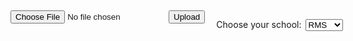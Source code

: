 
<head>
<script type="text/javascript"> 

function display_c(){
var refresh=1000; // Refresh rate in milli seconds
mytime=setTimeout('display_ct()',refresh)


}

//var addSec = 50;
function display_ct() {
var x = new Date();
//x.setTime(x.getTime() /*- (6 * 60 * 60 * 1000) */ - (464 * 60 * 1000) - (30 * 1000));

//x.setHours(9,47,addSec,0);
//addSec++;
var fiveMinsBefore = new Date();
var fiveMinsAfter = new Date();
var fiveAfterCur = new Date();
var curMins;

var fiveMinsBeforeLunch = new Date();
var fiveMinsAfterLunch = new Date();

var tableTime = new Date();
document.getElementById('ct').innerHTML = x.toLocaleTimeString(/*'en-US-u-hc-h12', { hour: 'numeric', minute: '2-digit' }*/);
curMins = ct.innerHTML.split(':')[1].split(':')[0];	

	var curClass = document.getElementsByClassName('time');
	var periodsGradeA = document.getElementsByClassName('col1 period');
	var startTimesGradeA = document.getElementsByClassName('col2 time');
	var endTimesGradeA = document.getElementsByClassName('col3 time');
	var periodsGradeB = document.getElementsByClassName('col4 period');
	var startTimesGradeB = document.getElementsByClassName('col5 time');
	var endTimesGradeB = document.getElementsByClassName('col6 time');
	var periodsGradeC = document.getElementsByClassName('col7 period');
	var startTimesGradeC = document.getElementsByClassName('col8 time');
	var endTimesGradeC = document.getElementsByClassName('col9 time');
	var periodsGradeD = document.getElementsByClassName('col10 period');
	var startTimesGradeD = document.getElementsByClassName('col11 time');
	var endTimesGradeD = document.getElementsByClassName('col12 time');
	
	//Lunch Vars
	var periodsGradeALunch = document.getElementsByClassName('lunch col1');
	var startTimesGradeALunch = document.getElementsByClassName('lunch col2');
	var endTimesGradeALunch = document.getElementsByClassName('lunch col3');
	var periodsGradeBLunch = document.getElementsByClassName('lunch col4');
	var startTimesGradeBLunch = document.getElementsByClassName('lunch col5');
	var endTimesGradeBLunch = document.getElementsByClassName('lunch col6');
	var periodsGradeCLunch = document.getElementsByClassName('lunch col7');
	var startTimesGradeCLunch = document.getElementsByClassName('lunch col8');
	var endTimesGradeCLunch = document.getElementsByClassName('lunch col9');
	var periodsGradeDLunch = document.getElementsByClassName('lunch col10');
	var startTimesGradeDLunch = document.getElementsByClassName('lunch col11');
	var endTimesGradeDLunch = document.getElementsByClassName('lunch col12');
	
	
	var tableTimeHoursStart;
	var tableTimeMinsStart;
	var tableTimeHoursEnd;
	var tableTimeMinsEnd;
	var tableTimeHoursStartLunch;
	var tableTimeMinsStartLunch;
	var tableTimeHoursEndLunch;
	var tableTimeMinsEndLunch;
	var curTimeHours;
	var curTimeMins;
	var curTimeSec = 0;
	var curTimeMilli = 0;
	var tableTimeStart = new Date();
	var tableTimeEnd = new Date();
	var tableTimeStartLunch = new Date();
	var tableTimeEndLunch = new Date();
	var bgc = "green";
	var bgCount = 0;

	var tableTime = new Date();
	/*for (var i = 0; i < curClass.length; i++){
		var bgc = "blue";
		
		     

			
		/*	curTimeHours = document.getElementById('ct').innerHTML.split(':')[0];
			curTimeMins = document.getElementById('ct').innerHTML.split(':')[1];
			tableTimeHours = curClass[i].innerHTML.split(':')[0];
			tableTimeHours = parseInt(tableTimeHours);
			if(tableTimeHours < 5) {tableTimeHours += 12;}
			tableTimeMins = curClass[i].innerHTML.split(':')[1].split(' ')[0];
			tableTime.setHours(tableTimeHours,tableTimeMins,0,0);

				if(tableTime < x) {
					//curClass[i].style.background = bgc;
					//curClass[i].style.color = "white";
					
				}
		
	}*/
			var schoolSelect = document.getElementById('schools')
		var curSchool = schoolSelect.value;
		//document.getElementById('periodsP').innerHTML = periodsGradeALunch[0].innerHTML;
		
		switch (curSchool){
							case 'RMS':
								bgc = "#1B3C9D";
								break;
							case 'ROSS':
								bgc = "#B30000";
								break;
							case 'CHS':
								bgc = "#400080";
								break;
							case 'KiMS':
								bgc = "#ED8B2E";
								break;
							}
	
	
	//document.getElementById('periodsP').innerHTML = periodsGradeA.length;
	if (document.getElementById('table')){
		gradeAHeader.innerHTML = document.getElementsByClassName('header col2')[0].innerHTML
		gradeBHeader.innerHTML = document.getElementsByClassName('header col5')[0].innerHTML
		gradeCHeader.innerHTML = document.getElementsByClassName('header col8')[0].innerHTML
		if (document.getElementById('gradeDHeader')){
					gradeDHeader.innerHTML = document.getElementsByClassName('header col11')[0].innerHTML;
		}
		var pFiller;

	
		


			
		bgCount = 0;
		for (k = 0; k < periodsGradeA.length; k++) {
			if (startTimesGradeA[k] != null && endTimesGradeA[k] != null) {
			//convert 6th grade start times from table to JS DateTimes
			tableTimeHoursStart = startTimesGradeA[k].innerHTML.split(':')[0];
			tableTimeHoursStart = parseInt(tableTimeHoursStart);
			if(tableTimeHoursStart < 5) {tableTimeHoursStart += 12;}
			tableTimeMinsStart = startTimesGradeA[k].innerHTML.split(':')[1].split(' ')[0];
			tableTimeStart.setHours(tableTimeHoursStart,tableTimeMinsStart,0,0);
			
			//convert 6th grade end times from table to JS DateTimes
			tableTimeHoursEnd = endTimesGradeA[k].innerHTML.split(':')[0];
			tableTimeHoursEnd = parseInt(tableTimeHoursEnd);
			if(tableTimeHoursEnd < 5) {tableTimeHoursEnd += 12;}
			tableTimeMinsEnd = endTimesGradeA[k].innerHTML.split(':')[1].split(' ')[0];
			tableTimeEnd.setHours(tableTimeHoursEnd,tableTimeMinsEnd,0,0);
			
				
			fiveMinsBefore.setTime(tableTimeEnd.getTime() - (5 * 60 * 1000));
			fiveMinsAfter.setTime(tableTimeEnd.getTime() + (5 * 60 * 1000));
			fiveAfterCur.setTime(x.getTime() + (5 * 60 * 1000));
				
				if (tableTimeStart < fiveAfterCur && x < tableTimeStart){
					periodsGradeA[k].style.background = "yellow";
					periodsGradeA[k].style.color = "black";
					startTimesGradeA[k].style.background = "yellow";
					startTimesGradeA[k].style.color = "black";
					endTimesGradeA[k].style.background = "yellow";
					endTimesGradeA[k].style.color = "black";
					gradeAMarquee.innerHTML = "Changing Classes<br />Heading to <b>" + periodsGradeA[k].innerHTML + "</b>";
					bgCount = 1;
				}
				
				else if (tableTimeStart <= x && fiveMinsBefore > x) {
				//changing 6th grade period to blue
					periodsGradeA[k].style.background = bgc;
					periodsGradeA[k].style.color = "white";
					startTimesGradeA[k].style.background = bgc;
					startTimesGradeA[k].style.color = "white";
					endTimesGradeA[k].style.background = bgc;
					endTimesGradeA[k].style.color = "white";
					gradeAMarquee.innerHTML = "<b>" + periodsGradeA[k].innerHTML + "</b><br />" + startTimesGradeA[k].innerHTML + " - " + endTimesGradeA[k].innerHTML;
					bgCount = 2;
				} 
				
				else if (x >= fiveMinsBefore && x < tableTimeEnd) {
					periodsGradeA[k].style.background = "yellow";
					periodsGradeA[k].style.color = "black";															
					startTimesGradeA[k].style.background = "yellow";															
					startTimesGradeA[k].style.color = "black";															
					endTimesGradeA[k].style.background = "yellow";															
					endTimesGradeA[k].style.color = "black";	
					var minsLeft = tableTimeMinsEnd - curMins;
					if (minsLeft > 1){
						gradeAMarquee.innerHTML = minsLeft + " minutes left" + "<br />" + "Do not call!";
					} else if (minsLeft < 1) {
							minsLeft += 60;
								if (minsLeft > 1){
												gradeAMarquee.innerHTML = minsLeft + " minutes left" + "<br />" + "Do not call!";
												} else {gradeAMarquee.innerHTML = minsLeft + " minute left" + "<br />" + "Do not call!";
														}							
						} else if (minsLeft == 1) {
								gradeAMarquee.innerHTML = minsLeft + " minute left" + "<br />" + "Do not call!";
								}
					bgCount = 3;
					
				} else if (k == periodsGradeA.length - 1 && x >= tableTimeEnd){
					periodsGradeA[k].style.background = "white";
					periodsGradeA[k].style.color = "black";
					startTimesGradeA[k].style.background = "white";
					startTimesGradeA[k].style.color = "black";
					endTimesGradeA[k].style.background = "white";
					endTimesGradeA[k].style.color = "black";
					gradeAMarquee.innerHTML = "School's Out";
				} else {
					periodsGradeA[k].style.background = "white";
					periodsGradeA[k].style.color = "black";
					startTimesGradeA[k].style.background = "white";
					startTimesGradeA[k].style.color = "black";
					endTimesGradeA[k].style.background = "white";
					endTimesGradeA[k].style.color = "black";
				}
				//periodsP.innerHTML = bgCount;
				switch (bgCount) {
					//out of school and default
					case 0: 
							gradeAMarquee.style.background = "white";
							gradeAMarquee.style.color = "black";
							break;
							
					//changing classes
					case 1: 
							gradeAMarquee.style.background = "yellow";
							gradeAMarquee.style.color = "black";
							break;
							
					//normal ops
					case 2: 
							gradeAMarquee.style.background = bgc;
							gradeAMarquee.style.color = "white";
							break;
					//5 mins left do not call
					case 3:
							gradeAMarquee.style.background = "yellow";
							gradeAMarquee.style.color = "black";
							break;
							
				}		
					
			}	
		}	
		
		///////////////////////A Grade Lunch//////////////////////
		for (k = 0; k < periodsGradeALunch.length; k++) {
			if (startTimesGradeALunch[k] != null && endTimesGradeALunch[k] != null) {
			//convert 6th grade start times from table to JS DateTimes
			tableTimeHoursStartLunch = startTimesGradeALunch[k].innerHTML.split(':')[0];
			tableTimeHoursStartLunch = parseInt(tableTimeHoursStartLunch);
			if(tableTimeHoursStartLunch < 5) {tableTimeHoursStartLunch += 12;}
			tableTimeMinsStartLunch = startTimesGradeALunch[k].innerHTML.split(':')[1].split(' ')[0];
			tableTimeStartLunch.setHours(tableTimeHoursStartLunch,tableTimeMinsStartLunch,0,0);
			
			//convert 6th grade end times from table to JS DateTimes
			tableTimeHoursEndLunch = endTimesGradeALunch[k].innerHTML.split(':')[0];
			tableTimeHoursEndLunch = parseInt(tableTimeHoursEndLunch);
			if(tableTimeHoursEndLunch < 5) {tableTimeHoursEndLunch += 12;}
			tableTimeMinsEndLunch = endTimesGradeALunch[k].innerHTML.split(':')[1].split(' ')[0];
			tableTimeEndLunch.setHours(tableTimeHoursEndLunch,tableTimeMinsEndLunch,0,0);
			
				
			fiveMinsBeforeLunch.setTime(tableTimeEndLunch.getTime() - (5 * 60 * 1000));
			fiveMinsAfterLunch.setTime(tableTimeEndLunch.getTime() + (5 * 60 * 1000));
			fiveAfterCur.setTime(x.getTime() + (5 * 60 * 1000));
				
				if (tableTimeStartLunch < fiveAfterCur && x < tableTimeStartLunch){
					periodsGradeALunch[k].style.background = "red";
					periodsGradeALunch[k].style.color = "white";
					startTimesGradeALunch[k].style.background = "red";
					startTimesGradeALunch[k].style.color = "white";
					endTimesGradeALunch[k].style.background = "red";
					endTimesGradeALunch[k].style.color = "white";
				}
				
				else if (tableTimeStartLunch <= x && fiveMinsBeforeLunch > x) {
				//changing 6th grade period to blue
					periodsGradeALunch[k].style.background = "red";
					periodsGradeALunch[k].style.color = "white";
					startTimesGradeALunch[k].style.background = "red";
					startTimesGradeALunch[k].style.color = "white";
					endTimesGradeALunch[k].style.background = "red";
					endTimesGradeALunch[k].style.color = "white";
				} 
				
				else if (x >= fiveMinsBeforeLunch && x < tableTimeEndLunch) {
					periodsGradeALunch[k].style.background = "red";
					periodsGradeALunch[k].style.color = "white";
					startTimesGradeALunch[k].style.background = "red";
					startTimesGradeALunch[k].style.color = "white";
					endTimesGradeALunch[k].style.background = "red";
					endTimesGradeALunch[k].style.color = "white";																				
				} else {
					periodsGradeALunch[k].style.background = "white";
					periodsGradeALunch[k].style.color = "black";
					startTimesGradeALunch[k].style.background = "white";
					startTimesGradeALunch[k].style.color = "black";
					endTimesGradeALunch[k].style.background = "white";
					endTimesGradeALunch[k].style.color = "black";
				}		
					
			}	
		}
		
		//document.getElementById('periodsP').innerHTML = periodsGradeALunch[0].innerHTML;
		
		///////////////////////B grade////////////////////////////
		bgCount = 0;
		for (k = 0; k < periodsGradeB.length; k++) {
			if (startTimesGradeB[k] != null && endTimesGradeB[k] != null){
			//convert 6th grade start times from table to JS DateTimes
			tableTimeHoursStart = startTimesGradeB[k].innerHTML.split(':')[0];
			tableTimeHoursStart = parseInt(tableTimeHoursStart);
			if(tableTimeHoursStart < 5) {tableTimeHoursStart += 12;}
			tableTimeMinsStart = startTimesGradeB[k].innerHTML.split(':')[1].split(' ')[0];
			tableTimeStart.setHours(tableTimeHoursStart,tableTimeMinsStart,0,0);
			
			//convert 6th grade end times from table to JS DateTimes
			tableTimeHoursEnd = endTimesGradeB[k].innerHTML.split(':')[0];
			tableTimeHoursEnd = parseInt(tableTimeHoursEnd);
			if(tableTimeHoursEnd < 5) {tableTimeHoursEnd += 12;}
			tableTimeMinsEnd = endTimesGradeB[k].innerHTML.split(':')[1].split(' ')[0];
			tableTimeEnd.setHours(tableTimeHoursEnd,tableTimeMinsEnd,0,0);

			fiveMinsBefore.setTime(tableTimeEnd.getTime() - (5 * 60 * 1000));
			fiveMinsAfter.setTime(tableTimeEnd.getTime() + (5 * 60 * 1000));
			fiveAfterCur.setTime(x.getTime() + (5 * 60 * 1000));				
				
				if (tableTimeStart < fiveAfterCur && x < tableTimeStart){
					periodsGradeB[k].style.background = "yellow";
					periodsGradeB[k].style.color = "black";
					startTimesGradeB[k].style.background = "yellow";
					startTimesGradeB[k].style.color = "black";
					endTimesGradeB[k].style.background = "yellow";
					endTimesGradeB[k].style.color = "black";
					gradeBMarquee.innerHTML = "Changing Classes<br />Heading to <b>" + periodsGradeB[k].innerHTML + "</b>";
					bgCount = 1;
				}
				
				else if (tableTimeStart <= x && fiveMinsBefore > x) {
				//changing 6th grade period to blue
					periodsGradeB[k].style.background = bgc;
					periodsGradeB[k].style.color = "white";
					startTimesGradeB[k].style.background = bgc;
					startTimesGradeB[k].style.color = "white";
					endTimesGradeB[k].style.background = bgc;
					endTimesGradeB[k].style.color = "white";
					gradeBMarquee.innerHTML = "<b>" + periodsGradeB[k].innerHTML + "</b><br />" + startTimesGradeB[k].innerHTML + " - " + endTimesGradeB[k].innerHTML;
					bgCount = 2;
				} 
				
				else if (x >= fiveMinsBefore && x < tableTimeEnd) {
					periodsGradeB[k].style.background = "yellow";
					periodsGradeB[k].style.color = "black";															
					startTimesGradeB[k].style.background = "yellow";															
					startTimesGradeB[k].style.color = "black";															
					endTimesGradeB[k].style.background = "yellow";															
					endTimesGradeB[k].style.color = "black";															
					var minsLeft = tableTimeMinsEnd - curMins;
					//document.getElementById('periodsP').innerHTML = minsLeft;
					if (minsLeft > 1){
						gradeBMarquee.innerHTML = minsLeft + " minutes left" + "<br />" + "Do not call!";
					} else if (minsLeft < 1) {
							minsLeft += 60;
								if (minsLeft > 1){
												gradeBMarquee.innerHTML = minsLeft + " minutes left" + "<br />" + "Do not call!";
												} else {gradeBMarquee.innerHTML = minsLeft + " minute left" + "<br />" + "Do not call!";
														}							
						} else if (minsLeft == 1) {
								gradeBMarquee.innerHTML = minsLeft + " minute left" + "<br />" + "Do not call!";
								}
					bgCount = 3;
				} else if (k == periodsGradeB.length - 1 && x >= tableTimeEnd){
					periodsGradeB[k].style.background = "white";
					periodsGradeB[k].style.color = "black";
					startTimesGradeB[k].style.background = "white";
					startTimesGradeB[k].style.color = "black";
					endTimesGradeB[k].style.background = "white";
					endTimesGradeB[k].style.color = "black";
					gradeBMarquee.innerHTML = "School's Out";
				} else {
					periodsGradeB[k].style.background = "white";
					periodsGradeB[k].style.color = "black";
					startTimesGradeB[k].style.background = "white";
					startTimesGradeB[k].style.color = "black";
					endTimesGradeB[k].style.background = "white";
					endTimesGradeB[k].style.color = "black";
				}
					
				switch (bgCount) {
					//out of school and default
					case 0: 
							gradeBMarquee.style.background = "white";
							gradeBMarquee.style.color = "black";
							break;
							
					//changing classes
					case 1: 
							gradeBMarquee.style.background = "yellow";
							gradeBMarquee.style.color = "black";
							break;
							
					//normal ops
					case 2: 
							gradeBMarquee.style.background = bgc;
							gradeBMarquee.style.color = "white";
							break;
					//5 mins left do not call
					case 3:
							gradeBMarquee.style.background = "yellow";
							gradeBMarquee.style.color = "black";
							break;
							
				}
			}	
		}
		/////////////////////////////////B Grade Lunch///////////////////////
		//document.getElementById('periodsP').innerHTML = periodsGradeBLunch.length;
		for (k = 0; k < periodsGradeBLunch.length; k++) {
			if (startTimesGradeBLunch[k] != null && endTimesGradeBLunch[k] != null) {
			//convert 6th grade start times from table to JS DateTimes
			tableTimeHoursStartLunch = startTimesGradeBLunch[k].innerHTML.split(':')[0];
			tableTimeHoursStartLunch = parseInt(tableTimeHoursStartLunch);
			if(tableTimeHoursStartLunch < 5) {tableTimeHoursStartLunch += 12;}
			tableTimeMinsStartLunch = startTimesGradeBLunch[k].innerHTML.split(':')[1].split(' ')[0];
			tableTimeStartLunch.setHours(tableTimeHoursStartLunch,tableTimeMinsStartLunch,0,0);
			
			//convert 6th grade end times from table to JS DateTimes
			tableTimeHoursEndLunch = endTimesGradeBLunch[k].innerHTML.split(':')[0];
			tableTimeHoursEndLunch = parseInt(tableTimeHoursEndLunch);
			if(tableTimeHoursEndLunch < 5) {tableTimeHoursEndLunch += 12;}
			tableTimeMinsEndLunch = endTimesGradeBLunch[k].innerHTML.split(':')[1].split(' ')[0];
			tableTimeEndLunch.setHours(tableTimeHoursEndLunch,tableTimeMinsEndLunch,0,0);
			
				
			fiveMinsBeforeLunch.setTime(tableTimeEndLunch.getTime() - (5 * 60 * 1000));
			fiveMinsAfterLunch.setTime(tableTimeEndLunch.getTime() + (5 * 60 * 1000));
			fiveAfterCur.setTime(x.getTime() + (5 * 60 * 1000));
				
				if (tableTimeStartLunch < fiveAfterCur && x < tableTimeStartLunch){
					periodsGradeBLunch[k].style.background = "red";
					periodsGradeBLunch[k].style.color = "white";
					startTimesGradeBLunch[k].style.background = "red";
					startTimesGradeBLunch[k].style.color = "white";
					endTimesGradeBLunch[k].style.background = "red";
					endTimesGradeBLunch[k].style.color = "white";
				}
				
				else if (tableTimeStartLunch <= x && fiveMinsBeforeLunch > x) {
				//changing 6th grade period to blue
					periodsGradeBLunch[k].style.background = "red";
					periodsGradeBLunch[k].style.color = "white";
					startTimesGradeBLunch[k].style.background = "red";
					startTimesGradeBLunch[k].style.color = "white";
					endTimesGradeBLunch[k].style.background = "red";
					endTimesGradeBLunch[k].style.color = "white";
				} 
				
				else if (x >= fiveMinsBeforeLunch && x < tableTimeEndLunch) {
					periodsGradeBLunch[k].style.background = "red";
					periodsGradeBLunch[k].style.color = "white";
					startTimesGradeBLunch[k].style.background = "red";
					startTimesGradeBLunch[k].style.color = "white";
					endTimesGradeBLunch[k].style.background = "red";
					endTimesGradeBLunch[k].style.color = "white";																				
				} else {
					periodsGradeBLunch[k].style.background = "white";
					periodsGradeBLunch[k].style.color = "black";
					startTimesGradeBLunch[k].style.background = "white";
					startTimesGradeBLunch[k].style.color = "black";
					endTimesGradeBLunch[k].style.background = "white";
					endTimesGradeBLunch[k].style.color = "black";
				}		
					
			}			
		}
		
		
		/////////////////////////////////Grade C///////////////////////////
		bgCount = 0;
		for (k = 0; k < periodsGradeC.length; k++) {
			if (startTimesGradeC[k] != null && endTimesGradeC[k] != null) {
			//convert 6th grade start times from table to JS DateTimes
			tableTimeHoursStart = startTimesGradeC[k].innerHTML.split(':')[0];
			tableTimeHoursStart = parseInt(tableTimeHoursStart);
			if(tableTimeHoursStart < 5) {tableTimeHoursStart += 12;}
			tableTimeMinsStart = startTimesGradeC[k].innerHTML.split(':')[1].split(' ')[0];
			tableTimeStart.setHours(tableTimeHoursStart,tableTimeMinsStart,0,0);
			
			//convert 6th grade end times from table to JS DateTimes
			tableTimeHoursEnd = endTimesGradeC[k].innerHTML.split(':')[0];
			tableTimeHoursEnd = parseInt(tableTimeHoursEnd);
			if(tableTimeHoursEnd < 5) {tableTimeHoursEnd += 12;}
			tableTimeMinsEnd = endTimesGradeC[k].innerHTML.split(':')[1].split(' ')[0];
			tableTimeEnd.setHours(tableTimeHoursEnd,tableTimeMinsEnd,0,0);

			fiveMinsBefore.setTime(tableTimeEnd.getTime() - (5 * 60 * 1000));
			fiveMinsAfter.setTime(tableTimeEnd.getTime() + (5 * 60 * 1000));
			fiveAfterCur.setTime(x.getTime() + (5 * 60 * 1000));				
				
				if (tableTimeStart < fiveAfterCur && x < tableTimeStart){
					periodsGradeC[k].style.background = "yellow";
					periodsGradeC[k].style.color = "black";
					startTimesGradeC[k].style.background = "yellow";
					startTimesGradeC[k].style.color = "black";
					endTimesGradeC[k].style.background = "yellow";
					endTimesGradeC[k].style.color = "black";
					gradeCMarquee.innerHTML = "Changing Classes<br />Heading to <b>" + periodsGradeC[k].innerHTML + "</b>";
					bgCount = 1;
				}
				
				else if (tableTimeStart <= x && fiveMinsBefore > x) {
				//changing 6th grade period to blue
					periodsGradeC[k].style.background = bgc;
					periodsGradeC[k].style.color = "white";
					startTimesGradeC[k].style.background = bgc;
					startTimesGradeC[k].style.color = "white";
					endTimesGradeC[k].style.background = bgc;
					endTimesGradeC[k].style.color = "white";
					gradeCMarquee.innerHTML = "<b>" + periodsGradeC[k].innerHTML + "</b><br />" + startTimesGradeC[k].innerHTML + " - " + endTimesGradeC[k].innerHTML;
					bgCount = 2;
				} 
				
				else if (x >= fiveMinsBefore && x < tableTimeEnd) {
					periodsGradeC[k].style.background = "yellow";
					periodsGradeC[k].style.color = "black";															
					startTimesGradeC[k].style.background = "yellow";															
					startTimesGradeC[k].style.color = "black";															
					endTimesGradeC[k].style.background = "yellow";															
					endTimesGradeC[k].style.color = "black";															
					var minsLeft = tableTimeMinsEnd - curMins;
					if (minsLeft > 1){
						gradeCMarquee.innerHTML = minsLeft + " minutes left" + "<br />" + "Do not call!";
					} else if (minsLeft < 1) {
							minsLeft += 60;
								if (minsLeft > 1){
												gradeCMarquee.innerHTML = minsLeft + " minutes left" + "<br />" + "Do not call!";
												} else {gradeCMarquee.innerHTML = minsLeft + " minute left" + "<br />" + "Do not call!";
														}							
						} else if (minsLeft == 1) {
								gradeCMarquee.innerHTML = minsLeft + " minute left" + "<br />" + "Do not call!";
								}					bgCount = 3;
				} else if (k == periodsGradeC.length - 1 && x >= tableTimeEnd){
					periodsGradeC[k].style.background = "white";
					periodsGradeC[k].style.color = "black";
					startTimesGradeC[k].style.background = "white";
					startTimesGradeC[k].style.color = "black";
					endTimesGradeC[k].style.background = "white";
					endTimesGradeC[k].style.color = "black";
					gradeCMarquee.innerHTML = "School's Out";
				} else {
					periodsGradeC[k].style.background = "white";
					periodsGradeC[k].style.color = "black";
					startTimesGradeC[k].style.background = "white";
					startTimesGradeC[k].style.color = "black";
					endTimesGradeC[k].style.background = "white";
					endTimesGradeC[k].style.color = "black";
				}

				switch (bgCount) {
					//out of school and default
					case 0: 
							gradeCMarquee.style.background = "white";
							gradeCMarquee.style.color = "black";
							break;
							
					//changing classes
					case 1: 
							gradeCMarquee.style.background = "yellow";
							gradeCMarquee.style.color = "black";
							break;
							
					//normal ops
					case 2: 
							gradeCMarquee.style.background = bgc;
							gradeCMarquee.style.color = "white";
							break;
					//5 mins left do not call
					case 3:
							gradeCMarquee.style.background = "yellow";
							gradeCMarquee.style.color = "black";
							break;
							
				}
					
			}	
		}
				/////////////////////////////////C Grade Lunch///////////////////////
		for (k = 0; k < periodsGradeCLunch.length; k++) {
			if (startTimesGradeCLunch[k] != null && endTimesGradeCLunch[k] != null) {
			//convert 6th grade start times from table to JS DateTimes
			tableTimeHoursStartLunch = startTimesGradeCLunch[k].innerHTML.split(':')[0];
			tableTimeHoursStartLunch = parseInt(tableTimeHoursStartLunch);
			if(tableTimeHoursStartLunch < 5) {tableTimeHoursStartLunch += 12;}
			tableTimeMinsStartLunch = startTimesGradeCLunch[k].innerHTML.split(':')[1].split(' ')[0];
			tableTimeStartLunch.setHours(tableTimeHoursStartLunch,tableTimeMinsStartLunch,0,0);
			
			//convert 6th grade end times from table to JS DateTimes
			tableTimeHoursEndLunch = endTimesGradeCLunch[k].innerHTML.split(':')[0];
			tableTimeHoursEndLunch = parseInt(tableTimeHoursEndLunch);
			if(tableTimeHoursEndLunch < 5) {tableTimeHoursEndLunch += 12;}
			tableTimeMinsEndLunch = endTimesGradeCLunch[k].innerHTML.split(':')[1].split(' ')[0];
			tableTimeEndLunch.setHours(tableTimeHoursEndLunch,tableTimeMinsEndLunch,0,0);
			
				
			fiveMinsBeforeLunch.setTime(tableTimeEndLunch.getTime() - (5 * 60 * 1000));
			fiveMinsAfterLunch.setTime(tableTimeEndLunch.getTime() + (5 * 60 * 1000));
			fiveAfterCur.setTime(x.getTime() + (5 * 60 * 1000));
				
				if (tableTimeStartLunch < fiveAfterCur && x < tableTimeStartLunch){
					periodsGradeCLunch[k].style.background = "red";
					periodsGradeCLunch[k].style.color = "white";
					startTimesGradeCLunch[k].style.background = "red";
					startTimesGradeCLunch[k].style.color = "white";
					endTimesGradeCLunch[k].style.background = "red";
					endTimesGradeCLunch[k].style.color = "white";
				}
				
				else if (tableTimeStartLunch <= x && fiveMinsBeforeLunch > x) {
				//changing 6th grade period to blue
					periodsGradeCLunch[k].style.background = "red";
					periodsGradeCLunch[k].style.color = "white";
					startTimesGradeCLunch[k].style.background = "red";
					startTimesGradeCLunch[k].style.color = "white";
					endTimesGradeCLunch[k].style.background = "red";
					endTimesGradeCLunch[k].style.color = "white";
				} 
				
				else if (x >= fiveMinsBeforeLunch && x < tableTimeEndLunch) {
					periodsGradeCLunch[k].style.background = "red";
					periodsGradeCLunch[k].style.color = "white";
					startTimesGradeCLunch[k].style.background = "red";
					startTimesGradeCLunch[k].style.color = "white";
					endTimesGradeCLunch[k].style.background = "red";
					endTimesGradeCLunch[k].style.color = "white";																				
				} else {
					periodsGradeCLunch[k].style.background = "white";
					periodsGradeCLunch[k].style.color = "black";
					startTimesGradeCLunch[k].style.background = "white";
					startTimesGradeCLunch[k].style.color = "black";
					endTimesGradeCLunch[k].style.background = "white";
					endTimesGradeCLunch[k].style.color = "black";
				}		
					
			}			
		}
		
		
		/////////////////////////////////Grade D///////////////////////////
		bgCount = 0;
		for (k = 0; k < periodsGradeD.length; k++) {
			if (startTimesGradeB[k] != null && endTimesGradeB[k] != null){
			//convert 12th grade start times from table to JS DateTimes
			tableTimeHoursStart = startTimesGradeD[k].innerHTML.split(':')[0];
			tableTimeHoursStart = parseInt(tableTimeHoursStart);
			if(tableTimeHoursStart < 5) {tableTimeHoursStart += 12;}
			tableTimeMinsStart = startTimesGradeD[k].innerHTML.split(':')[1].split(' ')[0];
			tableTimeStart.setHours(tableTimeHoursStart,tableTimeMinsStart,0,0);
			
			//convert 12th grade end times from table to JS DateTimes
			tableTimeHoursEnd = endTimesGradeD[k].innerHTML.split(':')[0];
			tableTimeHoursEnd = parseInt(tableTimeHoursEnd);
			if(tableTimeHoursEnd < 5) {tableTimeHoursEnd += 12;}
			tableTimeMinsEnd = endTimesGradeD[k].innerHTML.split(':')[1].split(' ')[0];
			tableTimeEnd.setHours(tableTimeHoursEnd,tableTimeMinsEnd,0,0);

			fiveMinsBefore.setTime(tableTimeEnd.getTime() - (5 * 60 * 1000));
			fiveMinsAfter.setTime(tableTimeEnd.getTime() + (5 * 60 * 1000));
			fiveAfterCur.setTime(x.getTime() + (5 * 60 * 1000));				
				
				if (tableTimeStart < fiveAfterCur && x < tableTimeStart){
					periodsGradeD[k].style.background = "yellow";
					periodsGradeD[k].style.color = "black";
					startTimesGradeD[k].style.background = "yellow";
					startTimesGradeD[k].style.color = "black";
					endTimesGradeD[k].style.background = "yellow";
					endTimesGradeD[k].style.color = "black";
					gradeDMarquee.innerHTML = "Changing Classes<br />Heading to <b>" + periodsGradeD[k].innerHTML + "</b>";
					bgCount = 1;
				}
				
				else if (tableTimeStart <= x && fiveMinsBefore > x) {
				//changing 12th grade period to blue
					periodsGradeD[k].style.background = bgc;
					periodsGradeD[k].style.color = "white";
					startTimesGradeD[k].style.background = bgc;
					startTimesGradeD[k].style.color = "white";
					endTimesGradeD[k].style.background = bgc;
					endTimesGradeD[k].style.color = "white";
					gradeDMarquee.innerHTML = "<b>" + periodsGradeC[k].innerHTML + "</b><br />" + startTimesGradeC[k].innerHTML + " - " + endTimesGradeC[k].innerHTML;
					bgCount = 2;
				} 
				
				else if (x >= fiveMinsBefore && x < tableTimeEnd) {
					periodsGradeD[k].style.background = "yellow";
					periodsGradeD[k].style.color = "black";															
					startTimesGradeD[k].style.background = "yellow";															
					startTimesGradeD[k].style.color = "black";															
					endTimesGradeD[k].style.background = "yellow";															
					endTimesGradeD[k].style.color = "black";															
					var minsLeft = tableTimeMinsEnd - curMins;
					if (minsLeft > 1){
						gradeDMarquee.innerHTML = minsLeft + " minutes left" + "<br />" + "Do not call!";
					} else if (minsLeft < 1) {
							minsLeft += 60;
								if (minsLeft > 1){
												gradeDMarquee.innerHTML = minsLeft + " minutes left" + "<br />" + "Do not call!";
												} else {gradeDMarquee.innerHTML = minsLeft + " minute left" + "<br />" + "Do not call!";
														}							
						} else if (minsLeft == 1) {
								gradeDMarquee.innerHTML = minsLeft + " minute left" + "<br />" + "Do not call!";
								}					bgCount = 3;
				} else if (k == periodsGradeD.length - 1 && x >= tableTimeEnd){
					periodsGradeD[k].style.background = "white";
					periodsGradeD[k].style.color = "black";
					startTimesGradeD[k].style.background = "white";
					startTimesGradeD[k].style.color = "black";
					endTimesGradeD[k].style.background = "white";
					endTimesGradeD[k].style.color = "black";
					gradeDMarquee.innerHTML = "School's Out";
				} else {
					periodsGradeD[k].style.background = "white";
					periodsGradeD[k].style.color = "black";
					startTimesGradeD[k].style.background = "white";
					startTimesGradeD[k].style.color = "black";
					endTimesGradeD[k].style.background = "white";
					endTimesGradeD[k].style.color = "black";
				}

				switch (bgCount) {
					//out of school and default
					case 0: 
							gradeDMarquee.style.background = "white";
							gradeDMarquee.style.color = "black";
							break;
							
					//changing classes
					case 1: 
							gradeDMarquee.style.background = "yellow";
							gradeDMarquee.style.color = "black";
							break;
							
					//normal ops
					case 2: 
							gradeDMarquee.style.background = bgc;
							gradeDMarquee.style.color = "white";
							break;
					//5 mins left do not call
					case 3:
							gradeDMarquee.style.background = "yellow";
							gradeDMarquee.style.color = "black";
							break;
							
				}
					
				
		}

		}
		
				/////////////////////////////////D Grade Lunch///////////////////////
		for (k = 0; k < periodsGradeDLunch.length; k++) {
			if (startTimesGradeDLunch[k] != null && endTimesGradeDLunch[k] != null) {
			//convert 6th grade start times from table to JS DateTimes
			tableTimeHoursStartLunch = startTimesGradeDLunch[k].innerHTML.split(':')[0];
			tableTimeHoursStartLunch = parseInt(tableTimeHoursStartLunch);
			if(tableTimeHoursStartLunch < 5) {tableTimeHoursStartLunch += 12;}
			tableTimeMinsStartLunch = startTimesGradeDLunch[k].innerHTML.split(':')[1].split(' ')[0];
			tableTimeStartLunch.setHours(tableTimeHoursStartLunch,tableTimeMinsStartLunch,0,0);
			
			//convert 6th grade end times from table to JS DateTimes
			tableTimeHoursEndLunch = endTimesGradeDLunch[k].innerHTML.split(':')[0];
			tableTimeHoursEndLunch = parseInt(tableTimeHoursEndLunch);
			if(tableTimeHoursEndLunch < 5) {tableTimeHoursEndLunch += 12;}
			tableTimeMinsEndLunch = endTimesGradeDLunch[k].innerHTML.split(':')[1].split(' ')[0];
			tableTimeEndLunch.setHours(tableTimeHoursEndLunch,tableTimeMinsEndLunch,0,0);
			
				
			fiveMinsBeforeLunch.setTime(tableTimeEndLunch.getTime() - (5 * 60 * 1000));
			fiveMinsAfterLunch.setTime(tableTimeEndLunch.getTime() + (5 * 60 * 1000));
			fiveAfterCur.setTime(x.getTime() + (5 * 60 * 1000));
				
				if (tableTimeStartLunch < fiveAfterCur && x < tableTimeStartLunch){
					periodsGradeDLunch[k].style.background = "red";
					periodsGradeDLunch[k].style.color = "white";
					startTimesGradeDLunch[k].style.background = "red";
					startTimesGradeDLunch[k].style.color = "white";
					endTimesGradeDLunch[k].style.background = "red";
					endTimesGradeDLunch[k].style.color = "white";
				}
				
				else if (tableTimeStartLunch <= x && fiveMinsBeforeLunch > x) {
				//changing 6th grade period to blue
					periodsGradeDLunch[k].style.background = "red";
					periodsGradeDLunch[k].style.color = "white";
					startTimesGradeDLunch[k].style.background = "red";
					startTimesGradeDLunch[k].style.color = "white";
					endTimesGradeDLunch[k].style.background = "red";
					endTimesGradeDLunch[k].style.color = "white";
				} 
				
				else if (x >= fiveMinsBeforeLunch && x < tableTimeEndLunch) {
					periodsGradeDLunch[k].style.background = "red";
					periodsGradeDLunch[k].style.color = "white";
					startTimesGradeDLunch[k].style.background = "red";
					startTimesGradeDLunch[k].style.color = "white";
					endTimesGradeDLunch[k].style.background = "red";
					endTimesGradeDLunch[k].style.color = "white";																				
				} else {
					periodsGradeDLunch[k].style.background = "white";
					periodsGradeDLunch[k].style.color = "black";
					startTimesGradeDLunch[k].style.background = "white";
					startTimesGradeDLunch[k].style.color = "black";
					endTimesGradeDLunch[k].style.background = "white";
					endTimesGradeDLunch[k].style.color = "black";
				}		
					
			}			
		}
						
		}
		//pFiller = periodsGradeA[0].innerHTML;
		//document.getElementById('periodsP').innerHTML = fiveMinsBefore.toLocaleTimeString();


display_c();
 }



</script>
</head>

<body onload=display_ct();>
<h1 id='ct' ></h1>
<p id='periodsP'></p>


<script type="text/javascript">

    function Upload() {
		var lunchTrigger = 0;
        var fileUpload = document.getElementById("fileUpload");
        var regex = /^([a-zA-Z0-9\s_\\.\-:])+(.csv|.txt)$/;
        if (regex.test(fileUpload.value.toLowerCase())) {
            if (typeof (FileReader) != "undefined") {
                var reader = new FileReader();
                reader.onload = function (e) {
                    var table = document.createElement("table");
					table.id = "table";
					var tableLunches = document.createElement("table");
					tableLunches.id = "tableLunches";
                    var rows = e.target.result.split("\n");
                    for (var i = 0; i < rows.length; i++) {
                        var cells = rows[i].split(",");
						
                        if (cells.length > 1) {
							
							if (lunchTrigger == 0) {
								var row = table.insertRow(-1);
							} else if (lunchTrigger == 1) {
														//document.getElementById('periodsP').innerHTML = "inside row creation";
															var row = tableLunches.insertRow(-1);
															}
															
                            for (var j = 0; j < cells.length; j++) {
							
								
                                
								if ((j == 1 || j == 4 || j == 7 || j == 10) && i != 0 && lunchTrigger != 1) {
								
									cell.classList.add("period");
								}
							
							
							if (lunchTrigger == 0) {
								var cell = row.insertCell(-1);
							} else if (lunchTrigger == 1) {
															//document.getElementById('periodsP').innerHTML = "inside cell creation";
															var cell = row.insertCell(-1);
																if (cells[j] != "" && cells[j] != 0){
																	cell.classList.add('lunch');
																}
															}
															
								var cellDateRaw = new Date();
								var cellDate = new Date(cellDateRaw.toLocaleDateString() + " " + cells[j]);
						
								
///////////////////////////////////////////////////////////////////////////////FIGURE OUT HOW TO IMPORT LUNCHES/////////////////////								
								if (cells[j] == "Lunches") {
									lunchTrigger = 1;
								}
								if (lunchTrigger == 1) {
									//document.getElementById('periodsP').innerHTML = rows.length;
									
								}
								/*	//i = rows.length;
									//j = cells.length;
									//break;
								}*/
							if (lunchTrigger == 0){
								if ( i == 0 || j == 0 || j == 3 || j == 6 || j == 9 || cells[j] == ""){
									cell.innerHTML = cells[j];}
									else {
                                //cell.innerHTML = cellDate.toLocaleTimeString('en-US', { hour: '2-digit', minute: '2-digit' , hour12: true });
										cell.innerHTML = cellDate.toLocaleTimeString('en-US-u-hc-h12', { hour: 'numeric', minute: '2-digit' });
									}
							} else if (lunchTrigger == 1) {
								//document.getElementById('periodsP').innerHTML = "inside row assignment";
															if ( i == 0 || j == 0 || j == 3 || j == 6 || j == 9 || cells[j] == 0){
																												cell.innerHTML = cells[j];
																}
																else {
																	//document.getElementById('periodsP').innerHTML = j;
																	//cell.innerHTML = cellDate.toLocaleTimeString('en-US', { hour: '2-digit', minute: '2-digit' , hour12: true });
																	cell.innerHTML = cellDate.toLocaleTimeString('en-US-u-hc-h12', { hour: 'numeric', minute: '2-digit' });
																}
														}
							switch(i){
								case 0:
									cell.classList.add("header");
									break;
								case 1:
									cell.classList.add("row1");
									break;
								case 2:
									cell.classList.add("row2");
									break;
								case 3:
									cell.classList.add("row3");
									break;
								case 4:
									cell.classList.add("row4");
									break;
								case 5:
									cell.classList.add("row5");
									break;
								case 6:
									cell.classList.add("row6");
									break;
								case 7:
									cell.classList.add("row7");
									break;
								case 8:
									cell.classList.add("row8");
									break;
							}
							switch(j){
								case 0:
									cell.classList.add("col1");
									break;
								case 1:
									cell.classList.add("col2");
									if ( i != 0){
										cell.classList.add("time");
										
									}
									break;
								case 2:
									cell.classList.add("col3");
									if ( i != 0){
										cell.classList.add("time");
									}
									break;
								case 3:
									cell.classList.add("col4");
									break;
								case 4:
									cell.classList.add("col5");
									if ( i != 0){
										cell.classList.add("time");
										
									}
									break;
								case 5:
									cell.classList.add("col6");
									if ( i != 0){
										cell.classList.add("time");
										
									}
									break;
								case 6:
									cell.classList.add("col7");
									break;
								case 7:
									cell.classList.add("col8");
									if ( i != 0){
										cell.classList.add("time");
										
									}
									break;
								case 8:
									cell.classList.add("col9");
									if ( i != 0){
										cell.classList.add("time");
									}
									break;
								case 9:
									cell.classList.add("col10");
									break;
								case 10:
										cell.classList.add("col11");
									if ( i != 0){
										cell.classList.add("time");
									}
									break;
								case 11:
										cell.classList.add("col12");
									if ( i != 0){
										cell.classList.add("time");
									}
									break;
									
							}
							
							if (lunchTrigger == 1) {
													cell.classList.remove('period');
													cell.classList.remove('time');
							}
								
                        }
						
                    }
					
					}
                    var dvCSV = document.getElementById("dvCSV");
                    dvCSV.innerHTML = "";
					var dvCSVLabel = document.getElementById('dvCSVLabel');
					dvCSVLabel.innerHTML = "<h3 id='dvCSVLabel'>Full Schedule</h3>";
					table.deleteRow(-1);
                    dvCSV.appendChild(table);
					var dvLunches = document.getElementById("dvLunches");
					dvLunches.innerHTML = "<h1 id='lunchesLabel'>Lunches</h1>";
					dvLunches.appendChild(tableLunches);
					var lunchTdCount = document.getElementsByClassName('lunch').length;
					var lunchTDs = document.getElementsByClassName('lunch');
					
					/*for (var z = 0; z < lunchTdCount; z++) {
						lunchTDs[z].setAttribute('width', '11.11%');
					}*/
					//document.getElementsByClassName('lunch').setAttribute('width', '33%');
					
						var marqueeDiv = document.getElementById("marquee");
						var headerRow = document.getElementsByClassName("header");
						//document.getElementById('periodsP').innerHTML = headerRow.length;
					if (headerRow.length > 9){
								marqueeDiv.innerHTML = "<table id='marqueeTable'><tr><td id='gradeAHeader' class='marqueeTD4'></td><td id='gradeBHeader' class='marqueeTD4'></td><td id='gradeCHeader' class='marqueeTD4'></td><td id='gradeDHeader' class='marqueeTD4'></td></tr><tr><td id='gradeAMarquee' class='marqueeTD4'></td><td id='gradeBMarquee' class='marqueeTD4'></td><td id='gradeCMarquee' class='marqueeTD4'></td><td id='gradeDMarquee' class='marqueeTD4'></td></tr></table>";
								for (var z = 0; z < lunchTdCount; z++) {
									lunchTDs[z].setAttribute('width', '8.33%');
								}
					}
					else {
							marqueeDiv.innerHTML = "<table id='marqueeTable'><tr><td id='gradeAHeader' class='marqueeTD'></td><td id='gradeBHeader' class='marqueeTD'></td><td id='gradeCHeader' class='marqueeTD'></td></tr><tr><td id='gradeAMarquee' class='marqueeTD'></td><td id='gradeBMarquee' class='marqueeTD'></td><td id='gradeCMarquee' class='marqueeTD'></td></tr></table>";
							for (var z = 0; z < lunchTdCount; z++) {
								lunchTDs[z].setAttribute('width', '11.11%');
							}
							//marqueeDiv.style.
					}
	
					document.getElementsByClassName('header col2')[0].innerHTML = document.getElementsByClassName('header col2')[0].innerHTML + "th Grade";
					document.getElementsByClassName('header col5')[0].innerHTML = document.getElementsByClassName('header col5')[0].innerHTML + "th Grade";
					document.getElementsByClassName('header col8')[0].innerHTML = document.getElementsByClassName('header col8')[0].innerHTML + "th Grade";
					
					if (document.getElementsByClassName('header col11')[0]){
						document.getElementsByClassName('header col11')[0].innerHTML = document.getElementsByClassName('header col11')[0].innerHTML + "th Grade";
						}
                }
                reader.readAsText(fileUpload.files[0]);
            } else {
                alert("This browser does not support HTML5.");
            }
        } else {
            alert("Please upload a valid CSV file.");
        }
					
	}
	
	function uploadLunches() {
		//alert("Inside uploadLunches");
	}


</script>


<div id="marquee"></div>
<div id="dvLunches"></div>
<div id="dvCSVLabel"></div>
<div id="dvCSV"></div>

<div id="buttons">
<input type="file" id="fileUpload" />
<input type="button" id="upload" value="Upload" onclick="Upload()" />

<label for='schools' id='schoolsLabel'>Choose your school:</label>
<select name='schools' id='schools'>
	<option value='RMS'>RMS</option>
	<option value='CHS'>CHS</option>
	<option value='ROSS'>ROSS</option>
	<option value='KiMS'>KiMS</option>
</select>
</div>
	


</body>
<style>

#dvCSVLabel {
	text-align: center;
	margin-bottom: 0;
	margin-top: 10px;
}
#dvCSV {
	margin-bottom: 2%;
}
#dvLunches {
	text-align: center;
	margin-bottom: 5%;
}
#lunchesLabel {
	font-size: 2em;
	margin-bottom: 0;
	margin-top: 10px;
}
.lunch.col1 {
	
}
#marqueeTable {
	margin-top: 1%;
	height: 10%;
	text-align: center;
	border: 4px solid black;
	border-collapse: collapse;
	font-size: 1.75em;
}
#marqueeTable td {
	border: 4px solid black;
	font-size: 1.15em;
}
.marqueeTD {
	width: 33%;
}
.marqueeTD4 {
	width: 25%;
}

#gradeAHeader, #gradeBHeader, #gradeCHeader, #gradeDHeader{
	font-weight: bold;
}
#tableLunches td {
	border: 2px solid black;
	border-collapse: collapse;
	padding: 3px;
}
#tableLunches tr {
	border: 2px solid black;
	border-collapse: collapse;
	margin-bottom: 0;
}
#table td {
	border: 2px solid black;
	border-collapse: collapse;
	font-size: 1.15em;
}
#table tr {
	border: 2px solid black;
	border-collapse: collapse;
}
#table {
	padding-bottom: 10%;
}
table {
	width: 95%;
	margin-left: auto;
	margin-right: auto;
	border: 4px solid black;
	border-collapse: collapse;
}
h1 {
	text-align: center;
}
#buttons {
	position: absolute;
	width: 100%;
	margin-top: 1%;
	margin-bottom: 50px;
}
#fileUpload, #upload, #schools, #schoolsLabel {
	float: left;
	margin-bottom: 3%;
}
#schools {
	margin-left: 1%;
}
#schoolsLabel {
	margin-left: 3%;
}
body {
	position: relative;
}
.period {
	text-align: center;
	font-weight: bold;
}
.header {
	border-left: 0 !important;
	border-right: 0 !important;
	border-bottom: 4px solid black !important;
	text-align: center;
	font-weight: bold;
}
.col3, .col6, .col9 {
	border-right: 4px solid black !important;
}
</style>
